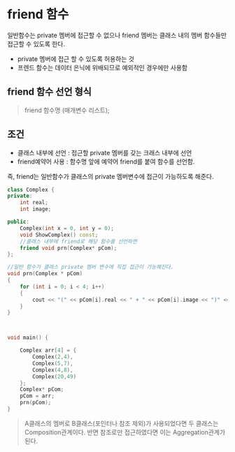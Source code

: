 
# friend 함수 
일반함수는 private 멤버에 접근할 수 없으나 friend 멤버는 클래스 내의 멤버 함수들만 접근할 수 있도록 한다. 
- private 멤버에 접근 할 수 있도록 허용하는 것
- 프렌드 함수는 데이터 은닉에 위배되므로 예외적인 경우에만 사용함

## friend 함수 선언 형식
> friend 함수명 (매개변수 리스트);

## 조건
- 클래스 내부에 선언 : 접근할 private 멤버를 갖는 크래스 내부에 선언
- friend예약어 사용 : 함수명 앞에 예약어 friend를 붙여 함수를 선언함.

즉, friend는 일반함수가 클래스의 private 멤버변수에 접근이 가능하도록 해준다.
```cpp
class Complex {
private:
	int real;
	int image;

public:
	Complex(int x = 0, int y = 0);
	void ShowComplex() const;
	//클래스 내부에 friend로 해당 함수를 선언하면
	friend void prn(Complex* pCom);
};

//일반 함수가 클래스 private 멤버 변수에 직접 접근이 가능해진다.
void prn(Complex * pCom)
{
	for (int i = 0; i < 4; i++)
	{
		cout << "(" << pCom[i].real << " + " << pCom[i].image << ")" << endl;
	}
}



void main() {

	Complex arr[4] = {
		Complex(2,4),
		Complex(5,7),
		Complex(4,8),
		Complex(20,49)
	};
	Complex* pCom;
	pCom = arr;
	prn(pCom);
}

```


> A클래스의 멤버로 B클래스(포인터나 참조 제외)가 사용되었다면 두 클래스는 Composition관계이다. 반면 참조로만 접근하였다면 이는 Aggregation관계가 된다.